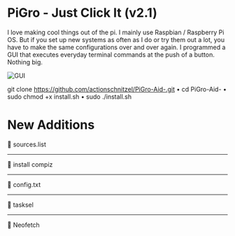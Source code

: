 # PiGro - Just Click It (v2.1)

I love making cool things out of the pi. I mainly use Raspbian / Raspberry Pi OS. But if you set up new systems as often as I do or try them out a lot, you have to make the same configurations over and over again. I programmed a GUI that executes everyday terminal commands at the push of a button. Nothing big.





![GUI](https://www.actionschnitzel.de/.cm4all/uproc.php/0/Pi/.pigro.v1.0.png/picture-2600?_=17593637838)







git clone https://github.com/actionschnitzel/PiGro-Aid-.git
    • cd PiGro-Aid-
    • sudo chmod +x install.sh
    • sudo ./install.sh



# New Additions
:metal: sources.list
***
:metal: install compiz
***
:metal: config.txt
***
:metal: tasksel
***
:metal: Neofetch


